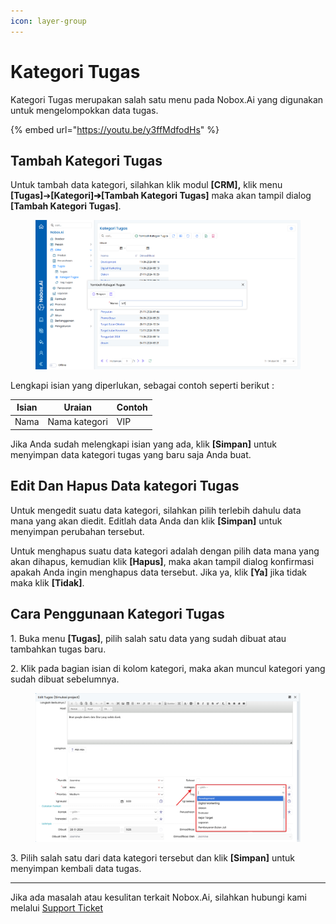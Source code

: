 ```yaml
---
icon: layer-group
---
```


# Kategori Tugas

Kategori Tugas merupakan salah satu menu pada Nobox.Ai yang digunakan untuk mengelompokkan data tugas.

{% embed url="https://youtu.be/y3ffMdfodHs" %}

## **Tambah Kategori Tugas**

Untuk tambah data kategori, silahkan klik modul **\[CRM],** klik menu **\[Tugas]**➔**\[Kategori]➔\[Tambah Kategori Tugas]** maka akan tampil dialog **\[Tambah Kategori Tugas]**.

<figure><img src="../../.gitbook/assets/Tampilan Tambah kategori Tugas.png" alt=""><figcaption></figcaption></figure>

Lengkapi isian yang diperlukan, sebagai contoh seperti berikut :

| Isian | Uraian        | Contoh |
| ----- | ------------- | ------ |
| Nama  | Nama kategori | VIP    |

Jika Anda sudah melengkapi isian yang ada, klik **\[Simpan]** untuk menyimpan data kategori tugas yang baru saja Anda buat.

## **Edit Dan Hapus Data kategori Tugas**

Untuk mengedit suatu data kategori, silahkan pilih terlebih dahulu data mana yang akan diedit. Editlah data Anda dan klik **\[Simpan]** untuk menyimpan perubahan tersebut.

Untuk menghapus suatu data kategori adalah dengan pilih data mana yang akan dihapus, kemudian klik **\[Hapus]**, maka akan tampil dialog konfirmasi apakah Anda ingin menghapus data tersebut. Jika ya, klik **\[Ya]** jika tidak maka klik **\[Tidak]**.

## **Cara Penggunaan Kategori Tugas**

1\. Buka menu **\[Tugas]**, pilih salah satu data yang sudah dibuat atau tambahkan tugas baru.

2\. Klik pada bagian isian di kolom kategori, maka akan muncul kategori yang sudah dibuat sebelumnya.

<figure><img src="../../.gitbook/assets/Tampilan pilih kategori.png" alt=""><figcaption></figcaption></figure>

3\. Pilih salah satu dari data kategori tersebut dan klik **\[Simpan]** untuk menyimpan kembali data tugas.

***

Jika ada masalah atau kesulitan terkait Nobox.Ai, silahkan hubungi kami melalui [Support Ticket](https://crm.nobox.ai/clients/tickets)
